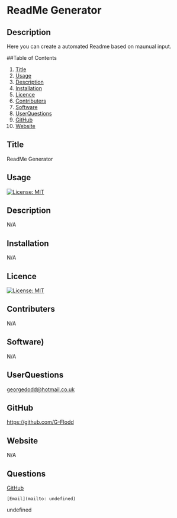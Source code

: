 # ReadMe Generator

  ## Description
  Here you can create a automated Readme based on maunual input.

  ##Table of Contents 
  1. [Title](#Title)
  2. [Usage](#Usage)
  3. [Description](#Description)
  4. [Installation](#Installation)
  5. [Licence](#Licence)
  6. [Contributers](#Contributers)
  7. [Software](#Software)
  8. [UserQuestions](#UserQuestions)
  9. [GitHub](#GitHub)
  10. [Website](#Site)

  ## Title
  ReadMe Generator

  ## Usage 
  [![License: MIT](https://img.shields.io/badge/License-MIT-yellow.svg)](https://opensource.org/licenses/MIT)

  ## Description
  N/A

  ## Installation
  N/A

  ## Licence
  [![License: MIT](https://img.shields.io/badge/License-MIT-yellow.svg)](https://opensource.org/licenses/MIT)
  
  ## Contributers 
  N/A

  ## Software)
  N/A

  ## UserQuestions
  georgedodd@hotmail.co.uk

  ## GitHub
  https://github.com/G-Flodd

  ## Website
  N/A

  ## Questions
  [GitHub](https://github.com/https://github.com/G-Flodd)

    [Email](mailto: undefined)
  undefined
    